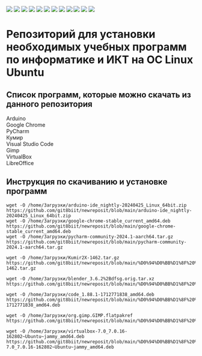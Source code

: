 <img src="https://img.shields.io/badge/linux-FCC624?style=for-the-badge&logo=linux&logoColor=white"/> <img src="https://img.shields.io/badge/ubuntu-E95420?style=for-the-badge&logo=ubuntu&logoColor=white"/>
<img src="https://img.shields.io/badge/git-F05032?style=for-the-badge&logo=git&logoColor=white"/> <img src="https://img.shields.io/badge/gitlfs-F64935?style=for-the-badge&logo=gitlfs&logoColor=white"/>
<img src="https://img.shields.io/badge/LibreOffice-18A303?style=for-the-badge&logo=libreoffice&logoColor=white"/> <img src="https://img.shields.io/badge/Google-4285F4?style=for-the-badge&logo=google&logoColor=white"/> 
<img src="https://img.shields.io/badge/Arduino-00878F?style=for-the-badge&logo=arduino&logoColor=white"/> <img src="https://img.shields.io/badge/PyCharm-000000?style=for-the-badge&logo=pycharm&logoColor=white"/>
<img src="https://img.shields.io/badge/visualstudiocode-007ACC?style=for-the-badge&logo=visualstudiocode&logoColor=white"/> <img src="https://img.shields.io/badge/Kumir-354fb6?style=for-the-badge"/>
<img src="https://img.shields.io/badge/gimp-5C5543?style=for-the-badge&logo=gimp&logoColor=white"/> <img src="https://img.shields.io/badge/virtualbox-183A61?style=for-the-badge&logo=virtualbox&logoColor=white"/>
# Репозиторий для установки необходимых учебных программ по информатике и ИКТ на OC Linux Ubuntu
## Список программ, которые можно скачать из данного репозитория
Arduino  
Google Chrome  
PyCharm  
Кумир  
Visual Studio Code  
Gimp  
VirtualBox  
LibreOffice  
## Инструкция по скачиванию и установке программ

```wget -O /home/Загрузки/LibreOffice_24.2.2_Linux_x86-64_deb.tar.gz https://github.com/git8biit/newreposit/blob/main/LibreOffice_24.2.2_Linux_x86-64_deb.tar.gz
wget -O /home/Загрузки/arduino-ide_nightly-20240425_Linux_64bit.zip https://github.com/git8biit/newreposit/blob/main/arduino-ide_nightly-20240425_Linux_64bit.zip
wget -O /home/Загрузки/google-chrome-stable_current_amd64.deb https://github.com/git8biit/newreposit/blob/main/google-chrome-stable_current_amd64.deb
wget -O /home/Загрузки/pycharm-community-2024.1-aarch64.tar.gz https://github.com/git8biit/newreposit/blob/main/pycharm-community-2024.1-aarch64.tar.gz

wget -O /home/Загрузки/Kumir2X-1462.tar.gz https://github.com/git8biit/newreposit/blob/main/%D0%94%D0%BB%D1%8F%20%D1%80%D0%B5%D0%BF%D0%BE%D0%B7%D0%B8%D1%82%D0%BE%D1%80%D0%B8%D1%8F%20%20%D0%91/Kumir2X-1462.tar.gz

wget -O /home/Загрузки/blender_3.6.2%2Bdfsg.orig.tar.xz https://github.com/git8biit/newreposit/blob/main/%D0%94%D0%BB%D1%8F%20%D1%80%D0%B5%D0%BF%D0%BE%D0%B7%D0%B8%D1%82%D0%BE%D1%80%D0%B8%D1%8F%20%20%D0%91/blender_3.6.2%2Bdfsg.orig.tar.xz

wget -O /home/Загрузки/code_1.88.1-1712771838_amd64.deb https://github.com/git8biit/newreposit/blob/main/%D0%94%D0%BB%D1%8F%20%D1%80%D0%B5%D0%BF%D0%BE%D0%B7%D0%B8%D1%82%D0%BE%D1%80%D0%B8%D1%8F%20%20%D0%91/code_1.88.1-1712771838_amd64.deb

wget -O /home/Загрузки/org.gimp.GIMP.flatpakref https://github.com/git8biit/newreposit/blob/main/%D0%94%D0%BB%D1%8F%20%D1%80%D0%B5%D0%BF%D0%BE%D0%B7%D0%B8%D1%82%D0%BE%D1%80%D0%B8%D1%8F%20%20%D0%91/org.gimp.GIMP.flatpakref

wget -O /home/Загрузки/virtualbox-7.0_7.0.16-162802~Ubuntu~jammy_amd64.deb https://github.com/git8biit/newreposit/blob/main/%D0%94%D0%BB%D1%8F%20%D1%80%D0%B5%D0%BF%D0%BE%D0%B7%D0%B8%D1%82%D0%BE%D1%80%D0%B8%D1%8F%20%20%D0%91/virtualbox-7.0_7.0.16-162802~Ubuntu~jammy_amd64.deb
